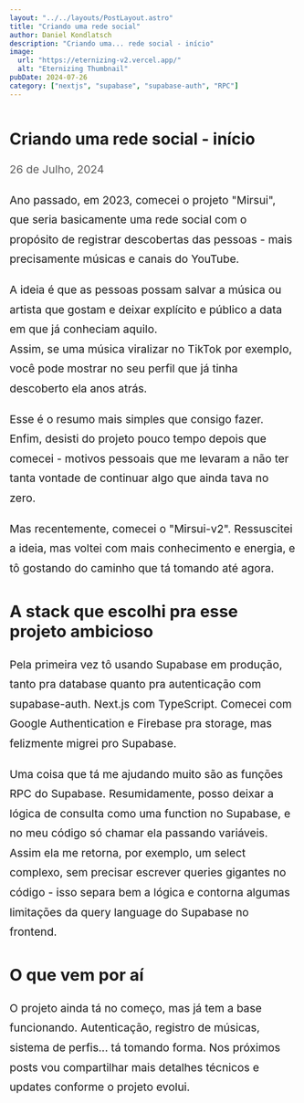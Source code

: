 ```yaml
---
layout: "../../layouts/PostLayout.astro"
title: "Criando uma rede social"
author: Daniel Kondlatsch
description: "Criando uma... rede social - início"
image:
  url: "https://eternizing-v2.vercel.app/"
  alt: "Eternizing Thumbnail"
pubDate: 2024-07-26
category: ["nextjs", "supabase", "supabase-auth", "RPC"]
---
```


<style>
  main{
    width: 100%;
    height: 100%;
  }

  .markdownContent{
    width: 100%;
    display: flex;
    justify-content: center;
  }
  .markdownContent p{
    margin-top: 1em;
    margin-bottom: 1em;
  }
  .postDate{
    --tw-text-opacity: 1;
    color: rgb(91, 91, 91);
    margin-bottom: 2em;
  }
  .markdownContent p{
    line-height: 1.8em;
    font-size: 1.2rem;
  }

  .markdownContent h2{
    font-size:1.8rem
  }



  .markdownBase img{
    display: block;
    margin-left: auto;
    margin-right: auto;
    max-width: 100%;
  }

  .imgContainer{
    display: flex;
    flex-direction: column;
  }

  .imgContainer a{
    font-size: 1em;
    margin: 0em;
    margin-bottom: 1em;
    text-align: center;
    text-decoration: none;
    color: #415a77;
  }

img:last-child{
  width: 100%;
  height: 100%;
}
</style>

<PostLayout>
<main>
<div class="markdownContent">
<div class="markdownBase">

# Criando uma rede social - início

<p class="postDate">26 de Julho, 2024</p>


Ano passado, em 2023, comecei o projeto "Mirsui", que seria basicamente uma rede social com o propósito de registrar descobertas das pessoas - mais precisamente músicas e canais do YouTube.

A ideia é que as pessoas possam salvar a música ou artista que gostam e deixar explícito e público a data em que já conheciam aquilo.</br>Assim, se uma música viralizar no TikTok por exemplo, você pode mostrar no seu perfil que já tinha descoberto ela anos atrás.

Esse é o resumo mais simples que consigo fazer. Enfim, desisti do projeto pouco tempo depois que comecei - motivos pessoais que me levaram a não ter tanta vontade de continuar algo que ainda tava no zero.

Mas recentemente, comecei o "Mirsui-v2". Ressuscitei a ideia, mas voltei com mais conhecimento e energia, e tô gostando do caminho que tá tomando até agora.

## A stack que escolhi pra esse projeto ambicioso

Pela primeira vez tô usando Supabase em produção, tanto pra database quanto pra autenticação com supabase-auth.
Next.js com TypeScript. Comecei com Google Authentication e Firebase pra storage, mas felizmente migrei pro Supabase.

Uma coisa que tá me ajudando muito são as funções RPC do Supabase. Resumidamente, posso deixar a lógica de consulta como uma function no Supabase, e no meu código só chamar ela passando variáveis. Assim ela me retorna, por exemplo, um select complexo, sem precisar escrever queries gigantes no código - isso separa bem a lógica e contorna algumas limitações da query language do Supabase no frontend.

## O que vem por aí

O projeto ainda tá no começo, mas já tem a base funcionando. Autenticação, registro de músicas, sistema de perfis... tá tomando forma. Nos próximos posts vou compartilhar mais detalhes técnicos e updates conforme o projeto evolui.


</div>
</div>
</main>
</PostLayout>
